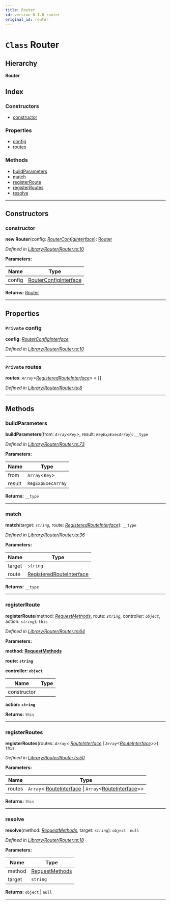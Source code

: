 ```yaml
---
title: Router
id: version-0.1.0-router
original_id: router
---
```


# `Class` Router

## Hierarchy

**Router**

## Index

### Constructors

* [constructor](router#constructor)

### Properties

* [config](router#config)
* [routes](router#routes)

### Methods

* [buildParameters](router#buildparameters)
* [match](router#match)
* [registerRoute](router#registerroute)
* [registerRoutes](router#registerroutes)
* [resolve](router#resolve)

---

## Constructors

<a id="constructor"></a>

###  constructor

**new Router**(config: *[RouterConfigInterface](../interfaces/routerconfiginterface)*): [Router](router)

*Defined in [Library/Router/Router.ts:10](https://github.com/SpoonX/stix/blob/60b6862/src/Library/Router/Router.ts#L10)*

**Parameters:**

| Name | Type |
| ------ | ------ |
| config | [RouterConfigInterface](../interfaces/routerconfiginterface) |

**Returns:** [Router](router)

___

## Properties

<a id="config"></a>

### `Private` config

**config**: *[RouterConfigInterface](../interfaces/routerconfiginterface)*

*Defined in [Library/Router/Router.ts:10](https://github.com/SpoonX/stix/blob/60b6862/src/Library/Router/Router.ts#L10)*

___
<a id="routes"></a>

### `Private` routes

**routes**: *`Array`<[RegisteredRouteInterface](../interfaces/registeredrouteinterface)>* =  []

*Defined in [Library/Router/Router.ts:8](https://github.com/SpoonX/stix/blob/60b6862/src/Library/Router/Router.ts#L8)*

___

## Methods

<a id="buildparameters"></a>

###  buildParameters

**buildParameters**(from: *`Array`<`Key`>*, result: *`RegExpExecArray`*): `__type`

*Defined in [Library/Router/Router.ts:73](https://github.com/SpoonX/stix/blob/60b6862/src/Library/Router/Router.ts#L73)*

**Parameters:**

| Name | Type |
| ------ | ------ |
| from | `Array`<`Key`> |
| result | `RegExpExecArray` |

**Returns:** `__type`

___
<a id="match"></a>

###  match

**match**(target: *`string`*, route: *[RegisteredRouteInterface](../interfaces/registeredrouteinterface)*): `__type`

*Defined in [Library/Router/Router.ts:36](https://github.com/SpoonX/stix/blob/60b6862/src/Library/Router/Router.ts#L36)*

**Parameters:**

| Name | Type |
| ------ | ------ |
| target | `string` |
| route | [RegisteredRouteInterface](../interfaces/registeredrouteinterface) |

**Returns:** `__type`

___
<a id="registerroute"></a>

###  registerRoute

**registerRoute**(method: *[RequestMethods](../enums/requestmethods)*, route: *`string`*, controller: *`object`*, action: *`string`*): `this`

*Defined in [Library/Router/Router.ts:64](https://github.com/SpoonX/stix/blob/60b6862/src/Library/Router/Router.ts#L64)*

**Parameters:**

**method: [RequestMethods](../enums/requestmethods)**

**route: `string`**

**controller: `object`**

| Name | Type |
| ------ | ------ |
| constructor |  |

**action: `string`**

**Returns:** `this`

___
<a id="registerroutes"></a>

###  registerRoutes

**registerRoutes**(routes: *`Array`< [RouteInterface](../interfaces/routeinterface) &#124; `Array`<[RouteInterface](../interfaces/routeinterface)>>*): `this`

*Defined in [Library/Router/Router.ts:50](https://github.com/SpoonX/stix/blob/60b6862/src/Library/Router/Router.ts#L50)*

**Parameters:**

| Name | Type |
| ------ | ------ |
| routes | `Array`< [RouteInterface](../interfaces/routeinterface) &#124; `Array`<[RouteInterface](../interfaces/routeinterface)>> |

**Returns:** `this`

___
<a id="resolve"></a>

###  resolve

**resolve**(method: *[RequestMethods](../enums/requestmethods)*, target: *`string`*):  `object` &#124; `null`

*Defined in [Library/Router/Router.ts:18](https://github.com/SpoonX/stix/blob/60b6862/src/Library/Router/Router.ts#L18)*

**Parameters:**

| Name | Type |
| ------ | ------ |
| method | [RequestMethods](../enums/requestmethods) |
| target | `string` |

**Returns:**  `object` &#124; `null`

___

